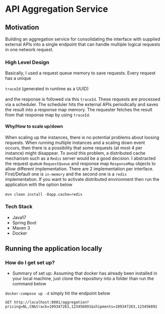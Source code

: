 # API Aggregation Service
## Motivation
Building an aggregation service for consolidating the interface with supplied external
APIs into a single endpoint that can handle multiple logical requests in one network request.

### High Level Design
Basically, I used a request queue memory to save requests. Every request has a unique 
<br><br>`traceId` (generated in runtime as a UUID)<br>
<br> and the response is followed via this `traceId`. These requests are processed via a scheduler. 
The scheduler hits the external APIs periodically and saves the result into a response map memory.
The requester fetches the result from that response map by using `traceId`.

#### Why/How to scale up/down
When scaling up the instances, there is no potential problems about loosing requests.
When running multiple instances and a scaling down event occurs, then there is a possibility that some requests (at most 4 per instance) might disappear.
To avoid this problem, a distributed cache mechanism such as a `Redis` server would be a good decision.
I abstracted the request queue `RequestQueue` and response map `ResponseMap` objects to allow different implementation.
There are 2 implementation per interface. First/Default one is `in-memory` and the second one is a `redis` implementation.
If you want to activate distributed environment then run the application with the option below
<br><br>
`mvn clean install -Dapp.cache=redis`


### Tech Stack
* Java17
* Spring Boot
* Maven 3
* Docker

## Running the application locally ##
### How do I get set up? ###

* Summary of set up: Assuming that docker has already been installed in your local machine,
  just clone the repository into a folder than run the command below

```` docker-compose up -d ````
simply hit the endpoint below
````
GET http://localhost:8081/aggregation?
pricing=NL,CN&track=109347263,123456891&shipments=109347263,123456891
````
